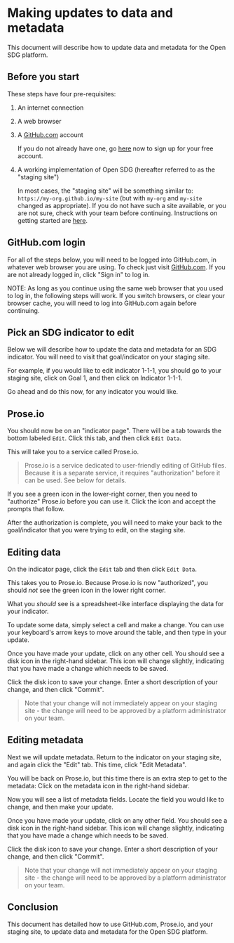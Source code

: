 <h1>Making updates to data and metadata</h1>

This document will describe how to update data and metadata for the Open SDG platform.

## Before you start

These steps have four pre-requisites:

1. An internet connection
2. A web browser
3. A [GitHub.com](https://github.com) account

    If you do not already have one, go [here](https://github.com) now to sign up for your free account.
4. A working implementation of Open SDG (hereafter referred to as the "staging site")

    In most cases, the "staging site" will be something similar to: `https://my-org.github.io/my-site` (but with `my-org` and `my-site` changed as appropriate). If you do not have such a site available, or you are not sure, check with your team before continuing. Instructions on getting started are [here](./quick-start.md).

## GitHub.com login

For all of the steps below, you will need to be logged into GitHub.com, in whatever web browser you are using. To check just visit [GitHub.com](https://github.com). If you are not already logged in, click "Sign in" to log in.

NOTE: As long as you continue using the same web browser that you used to log in, the following steps will work. If you switch browsers, or clear your browser cache, you will need to log into GitHub.com again before continuing.

## Pick an SDG indicator to edit

Below we will describe how to update the data and metadata for an SDG indicator. You will need to visit that goal/indicator on your staging site.

For example, if you would like to edit indicator 1-1-1, you should go to your staging site, click on Goal 1, and then click on Indicator 1-1-1.

Go ahead and do this now, for any indicator you would like.

## Prose.io

You should now be on an "indicator page". There will be a tab towards the bottom labeled `Edit`. Click this tab, and then click `Edit Data`.

This will take you to a service called Prose.io.

> Prose.io is a service dedicated to user-friendly editing of GitHub files.
> Because it is a separate service, it requires "authorization" before it can be
> used. See below for details.

If you see a green icon in the lower-right corner, then you need to "authorize" Prose.io before you can use it. Click the icon and accept the prompts that follow.

After the authorization is complete, you will need to make your back to the goal/indicator that you were trying to edit, on the staging site.

## Editing data

On the indicator page, click the `Edit` tab and then click `Edit Data`.

This takes you to Prose.io. Because Prose.io is now "authorized", you should *not* see the green icon in the lower right corner.

What you *should* see is a spreadsheet-like interface displaying the data for your indicator.

To update some data, simply select a cell and make a change. You can use your keyboard's arrow keys to move around the table, and then type in your update.

Once you have made your update, click on any other cell. You should see a disk icon in the right-hand sidebar. This icon will change slightly, indicating that you have made a change which needs to be saved.

Click the disk icon to save your change. Enter a short description of your change, and then click "Commit".

> Note that your change will not immediately appear on your staging site - the
> change will need to be approved by a platform administrator on your team.

## Editing metadata

Next we will update metadata. Return to the indicator on your staging site, and again click the "Edit" tab. This time, click "Edit Metadata".

You will be back on Prose.io, but this time there is an extra step to get to the metadata: Click on the metadata icon in the right-hand sidebar.

Now you will see a list of metadata fields. Locate the field you would like to change, and then make your update.

Once you have made your update, click on any other field. You should see a disk icon in the right-hand sidebar. This icon will change slightly, indicating that you have made a change which needs to be saved.

Click the disk icon to save your change. Enter a short description of your change, and then click "Commit".

> Note that your change will not immediately appear on your staging site - the
> change will need to be approved by a platform administrator on your team.

## Conclusion

This document has detailed how to use GitHub.com, Prose.io, and your staging site, to update data and metadata for the Open SDG platform.
